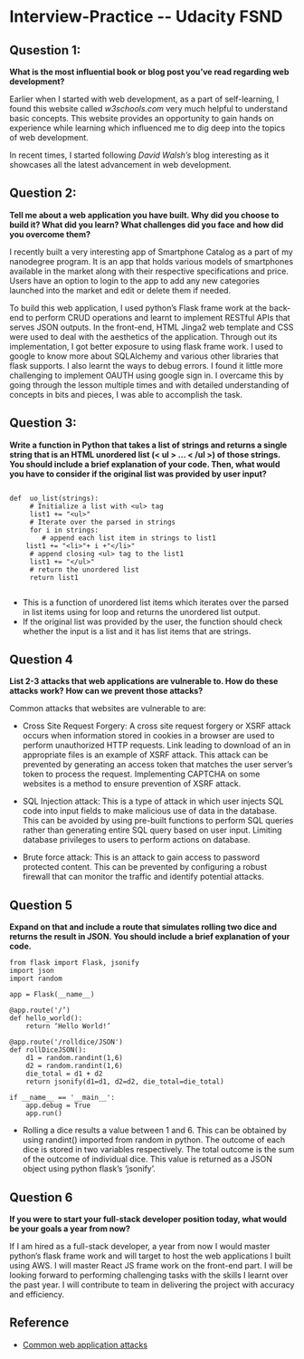 # Interview-Practice -- Udacity FSND

## Qusestion 1:

**What is the most influential book or blog post you’ve read regarding web development?**

Earlier when I started with web development, as a part of self-learning, I found this website called _w3schools.com_ very much helpful to understand basic concepts. This website provides an opportunity to gain hands on experience while learning which influenced me to dig deep into the topics of web development. 

In recent times, I started following _David Walsh’s_ blog interesting as it showcases all the latest advancement in web development. 

## Question 2:

**Tell me about a web application you have built. Why did you choose to build it? What did you learn? What challenges did you face and how did you overcome them?**

I recently built a very interesting app of Smartphone Catalog as a part of my nanodegree program. It is an app that holds various models of smartphones available in the market along with their respective specifications and price. Users have an option to login to the app to add any new categories launched into the market and edit or delete them if needed.

To build this web application, I used python’s Flask frame work at the back-end to perform CRUD operations and learnt to implement RESTful APIs that serves JSON outputs.  In the front-end, HTML Jinga2 web template and CSS were used to deal with the aesthetics of the application. Through out its implementation, I got better exposure to using flask frame work. I used to google to know more about SQLAlchemy and various other libraries that flask supports. I also learnt the ways to debug errors. I found it little more challenging to implement OAUTH using google sign in. I overcame this by going through the lesson multiple times and with detailed understanding of concepts in bits and pieces, I was able to accomplish the task.

## Question 3:

**Write a function in Python that takes a list of strings and returns a single string that is an HTML unordered list (< ul > ... < /ul >) of those strings. You should include a brief explanation of your code. Then, what would you have to consider if the original list was provided by user input?**

```

def  uo_list(strings):
     # Initialize a list with <ul> tag
     list1 += "<ul>"
     # Iterate over the parsed in strings
     for i in strings:
     	# append each list item in strings to list1 
	list1 += "<li>"+ i +"</li>"
     # append closing <ul> tag to the list1
     list1 += "</ul>"
     # return the unordered list
     return list1
	
```
- This is a function of unordered list items which iterates over the parsed in list items using for loop and returns the unordered list output. 
- If the original list was provided by the user, the function should check whether the input is a list and it has list items that are strings.

## Question 4

**List 2-3 attacks that web applications are vulnerable to. How do these attacks work? How can we prevent those attacks?**

Common attacks that websites are vulnerable to are:

- Cross Site Request Forgery: A cross site request forgery or XSRF attack occurs when information stored in cookies in a browser are used to perform unauthorized HTTP requests. Link leading to download of an in appropriate files is an example of XSRF attack. This attack can be prevented by generating an access token that matches the user server’s token to process the request. Implementing CAPTCHA on some websites is a method to ensure prevention of XSRF attack. 

- SQL Injection attack: This is a type of attack in which user injects SQL code into input fields to make malicious use of data in the database. This can be avoided by using pre-built functions to perform SQL queries rather than generating entire SQL query based on user input. Limiting database privileges to users to perform actions on database.

- Brute force attack: This is an attack to gain access to password protected content. This can be prevented by configuring a robust firewall that can monitor the traffic and identify potential attacks.

## Question 5

**Expand on that and include a route that simulates rolling two dice and returns the result in JSON. You should include a brief explanation of your code.**

```
from flask import Flask, jsonify 
import json
import random

app = Flask(__name__)

@app.route('/’)
def hello_world():
    return ‘Hello World!’

@app.route('/rolldice/JSON')
def rollDiceJSON():
    d1 = random.randint(1,6)
    d2 = random.randint(1,6)
    die_total = d1 + d2
    return jsonify(d1=d1, d2=d2, die_total=die_total)

if __name__ == '__main__':
    app.debug = True
    app.run()    
```
- Rolling a dice results a value between 1 and 6. This can be obtained by using randint() imported from random in python. The outcome of each dice is stored in two variables respectively. The total outcome is the sum of the outcome of individual dice. This value is returned as a JSON object using python flask’s ‘jsonify’.

## Question 6

**If you were to start your full-stack developer position today, what would be your goals a year from now?**

If I am hired as a full-stack developer, a year from now I would master python’s flask frame work and will target to host the web applications I built using AWS. I will master React JS frame work on the front-end part. I will be looking forward to performing challenging tasks with the skills I learnt over the past year. I will contribute to team in delivering the project with accuracy and efficiency.

## Reference
- [Common web application attacks](https://blog.sucuri.net/2014/11/most-common-attacks-affecting-todays-websites.html)
